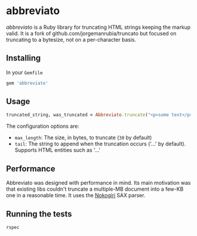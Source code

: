 # abbreviato

*abbreviato* is a Ruby library for truncating HTML strings keeping the markup valid. It is a fork of github.com/jorgemanrubia/truncato but focused on truncating to a bytesize, not on a per-character basis.

## Installing

In your `Gemfile`

```ruby
gem 'abbreviato'
```

## Usage

```ruby
truncated_string, was_truncated = Abbreviato.truncate("<p>some text</p>", max_length: 4) #=> ["<p>s...</p>", true]
```

The configuration options are:

* `max_length`: The size, in bytes, to truncate (`30` by default)
* `tail`: The string to append when the truncation occurs ('...' by default). Supports HTML entities such as '&hellip;'

## Performance

Abbreviato was designed with performance in mind. Its main motivation was that existing libs couldn't truncate a multiple-MB document into a few-KB one in a reasonable time. It uses the [Nokogiri](http://nokogiri.org/) SAX parser.

## Running the tests

```ruby
rspec
```


